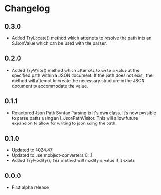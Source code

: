 # Changelog

## 0.3.0 

- Added TryLocate() method which attempts to resolve the path into an SJsonValue which can be used with the parser. 

## 0.2.0

- Added TryWrite() method which attempts to write a value at the specified path within a JSON document. If the path does not exist, the method will attempt to create the necessary structure in the JSON document to accommodate the value. 

## 0.1.1

- Refactored Json Path Syntax Parsing to it's own class.  It's now possible to parse paths using an I_JsonPathVisitor.
  This will allow future expansion to allow for writing to json using the path. 

## 0.1.0

- Updated to 4024.47
- Updated to use mobject-converters 0.1.1
- Added TryModify(), this method will modify a value if it exists

## 0.0.0

- First alpha release
